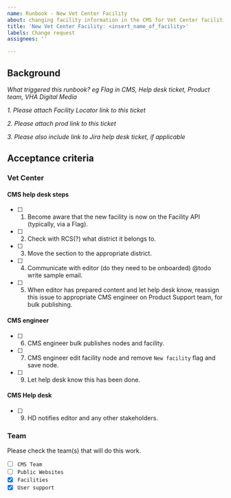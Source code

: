 ```yaml
---
name: Runbook - New Vet Center Facility
about: changing facility information in the CMS for Vet Center facilities
title: 'New Vet Center Facility: <insert_name_of_facility>'
labels: Change request
assignees: ''

---
```


## Background

*What triggered this runbook?*
_eg Flag in CMS, Help desk ticket, Product team, VHA Digital Media_

*1. Please attach Facility Locator link to this ticket*

*2. Please attach prod link to this ticket*

*3. Please also include link to Jira help desk ticket, if applicable*

## Acceptance criteria

### Vet Center

#### CMS help desk steps
- [ ] 1. Become aware that the new facility is now on the Facility API (typically, via a Flag).
- [ ] 2. Check with RCS(?) what district it belongs to.
- [ ] 3. Move the section to the appropriate district.
- [ ] 4. Communicate with editor (do they need to be onboarded) @todo write sample email.
- [ ] 5. When editor has prepared content and let help desk know, reassign this issue to appropriate CMS engineer on Product Support team, for bulk publishing.

#### CMS engineer
- [ ] 6. CMS engineer bulk publishes nodes and facility.
- [ ] 7. CMS engineer edit facility node and remove `New facility` flag and save node.
- [ ] 9. Let help desk know this has been done.

#### CMS Help desk
- [ ] 9. HD notifies editor and any other stakeholders.

### Team
Please check the team(s) that will do this work.

- [ ] `CMS Team`
- [ ] `Public Websites`
- [x] `Facilities`
- [x] `User support`